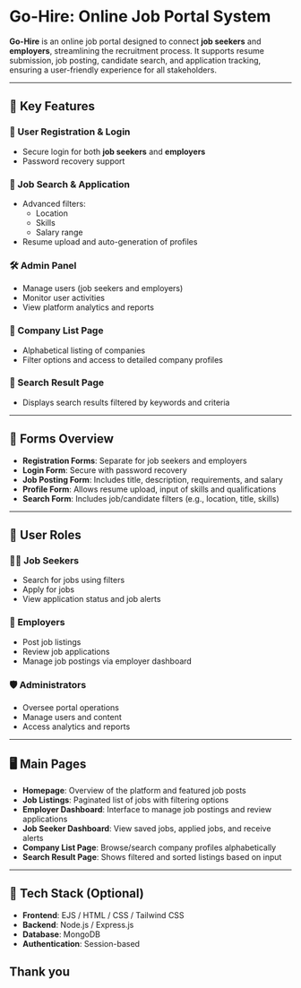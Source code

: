 # Go-Hire: Online Job Portal System

**Go-Hire** is an online job portal designed to connect **job seekers** and **employers**, streamlining the recruitment process. It supports resume submission, job posting, candidate search, and application tracking, ensuring a user-friendly experience for all stakeholders.

---

## 🚀 Key Features

### 🔐 User Registration & Login
- Secure login for both **job seekers** and **employers**
- Password recovery support

### 🔎 Job Search & Application
- Advanced filters:
  - Location
  - Skills
  - Salary range
- Resume upload and auto-generation of profiles

### 🛠️ Admin Panel
- Manage users (job seekers and employers)
- Monitor user activities
- View platform analytics and reports

### 🏢 Company List Page
- Alphabetical listing of companies
- Filter options and access to detailed company profiles

### 📄 Search Result Page
- Displays search results filtered by keywords and criteria

---

## 🧾 Forms Overview

- **Registration Forms**: Separate for job seekers and employers
- **Login Form**: Secure with password recovery
- **Job Posting Form**: Includes title, description, requirements, and salary
- **Profile Form**: Allows resume upload, input of skills and qualifications
- **Search Form**: Includes job/candidate filters (e.g., location, title, skills)

---

## 👥 User Roles

### 👨‍💼 Job Seekers
- Search for jobs using filters
- Apply for jobs
- View application status and job alerts

### 🏢 Employers
- Post job listings
- Review job applications
- Manage job postings via employer dashboard

### 🛡️ Administrators
- Oversee portal operations
- Manage users and content
- Access analytics and reports

---

## 🖥️ Main Pages

- **Homepage**: Overview of the platform and featured job posts
- **Job Listings**: Paginated list of jobs with filtering options
- **Employer Dashboard**: Interface to manage job postings and review applications
- **Job Seeker Dashboard**: View saved jobs, applied jobs, and receive alerts
- **Company List Page**: Browse/search company profiles alphabetically
- **Search Result Page**: Shows filtered and sorted listings based on input

---

## 📌 Tech Stack (Optional)

- **Frontend**: EJS / HTML / CSS / Tailwind CSS
- **Backend**: Node.js / Express.js
- **Database**: MongoDB
- **Authentication**: Session-based

## Thank you


